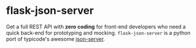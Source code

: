# flask-json-server
Get a full REST API with **zero coding** for front-end developers who need a quick back-end for prototyping and mocking. `flask-json-server` is a python port of typicode's awesome [json-server](https://github.com/typicode/json-server).


